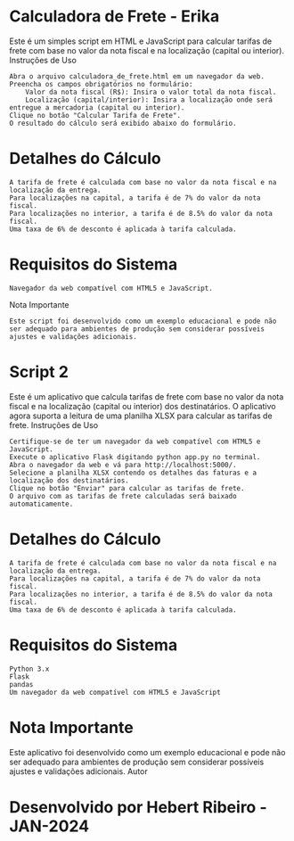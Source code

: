 # Calculadora de Frete - Erika

Este é um simples script em HTML e JavaScript para calcular tarifas de frete com base no valor da nota fiscal e na localização (capital ou interior).
Instruções de Uso

    Abra o arquivo calculadora_de_frete.html em um navegador da web.
    Preencha os campos obrigatórios no formulário:
        Valor da nota fiscal (R$): Insira o valor total da nota fiscal.
        Localização (capital/interior): Insira a localização onde será entregue a mercadoria (capital ou interior).
    Clique no botão "Calcular Tarifa de Frete".
    O resultado do cálculo será exibido abaixo do formulário.

# Detalhes do Cálculo

    A tarifa de frete é calculada com base no valor da nota fiscal e na localização da entrega.
    Para localizações na capital, a tarifa é de 7% do valor da nota fiscal.
    Para localizações no interior, a tarifa é de 8.5% do valor da nota fiscal.
    Uma taxa de 6% de desconto é aplicada à tarifa calculada.

# Requisitos do Sistema

    Navegador da web compatível com HTML5 e JavaScript.

Nota Importante

    Este script foi desenvolvido como um exemplo educacional e pode não ser adequado para ambientes de produção sem considerar possíveis ajustes e validações adicionais.

# Script 2

Este é um aplicativo que calcula tarifas de frete com base no valor da nota fiscal e na localização (capital ou interior) dos destinatários. O aplicativo agora suporta a leitura de uma planilha XLSX para calcular as tarifas de frete.
Instruções de Uso

    Certifique-se de ter um navegador da web compatível com HTML5 e JavaScript.
    Execute o aplicativo Flask digitando python app.py no terminal.
    Abra o navegador da web e vá para http://localhost:5000/.
    Selecione a planilha XLSX contendo os detalhes das faturas e a localização dos destinatários.
    Clique no botão "Enviar" para calcular as tarifas de frete.
    O arquivo com as tarifas de frete calculadas será baixado automaticamente.

# Detalhes do Cálculo

    A tarifa de frete é calculada com base no valor da nota fiscal e na localização da entrega.
    Para localizações na capital, a tarifa é de 7% do valor da nota fiscal.
    Para localizações no interior, a tarifa é de 8.5% do valor da nota fiscal.
    Uma taxa de 6% de desconto é aplicada à tarifa calculada.

# Requisitos do Sistema

    Python 3.x
    Flask
    pandas
    Um navegador da web compatível com HTML5 e JavaScript

# Nota Importante

Este aplicativo foi desenvolvido como um exemplo educacional e pode não ser adequado para ambientes de produção sem considerar possíveis ajustes e validações adicionais.
Autor

# Desenvolvido por Hebert Ribeiro - JAN-2024
